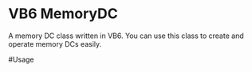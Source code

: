 # VB6 MemoryDC
A memory DC class written in VB6. You can use this class to create and operate memory DCs easily.

#Usage
